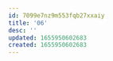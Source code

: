 ```yaml
---
id: 7099e7nz9m553fqb27xxaiy
title: '06'
desc: ''
updated: 1655950602683
created: 1655950602683
---
```


